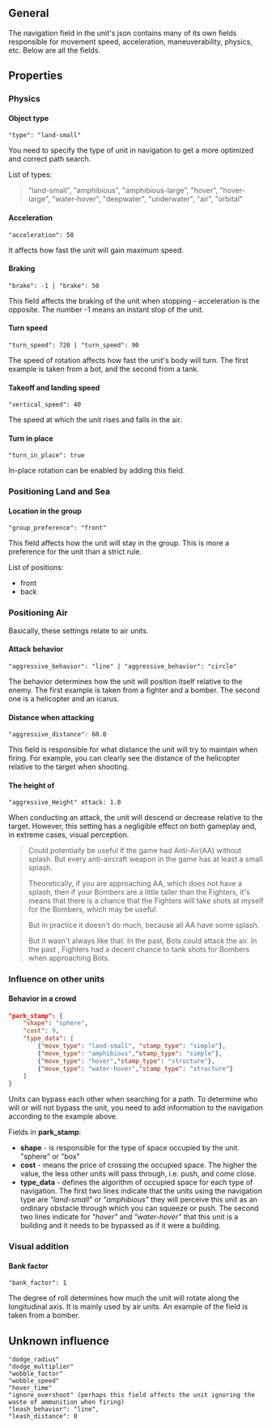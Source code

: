 ## General

The navigation field in the unit's json contains many of its own fields responsible for movement speed, acceleration, maneuverability, physics, etc. Below are all the fields.

## Properties

### Physics

#### Object type

    "type": "land-small"
You need to specify the type of unit in navigation to get a more optimized and correct path search.

List of types:  
> "land-small", "amphibious", "amphibious-large", "hover",
> "hover-large", "water-hover", "deepwater", "underwater", "air",
> "orbital"

#### Acceleration

    "acceleration": 50
It affects how fast the unit will gain maximum speed.

#### Braking

    "brake": -1 | "brake": 50
This field affects the braking of the unit when stopping - acceleration is the opposite. The number -1 means an instant stop of the unit.

#### Turn speed

    "turn_speed": 720 | "turn_speed": 90
The speed of rotation affects how fast the unit's body will turn. The first example is taken from a bot, and the second from a tank.

#### Takeoff and landing speed

    "vertical_speed": 40
The speed at which the unit rises and falls in the air.

#### Turn in place

    "turn_in_place": true
In-place rotation can be enabled by adding this field.

### Positioning Land and Sea

#### Location in the group

    "group_preference": "front"
This field affects how the unit will stay in the group. This is more a preference for the unit than a strict rule.

List of positions:

- front
- back

### Positioning Air

Basically, these settings relate to air units.

#### Attack behavior

    "aggressive_behavior": "line" | "aggressive_behavior": "circle"
The behavior determines how the unit will position itself relative to the enemy. The first example is taken from a fighter and a bomber.  The second one is a helicopter and an icarus.

#### Distance when attacking

    "aggressive_distance": 60.0
This field is responsible for what distance the unit will try to maintain when firing. For example, you can clearly see the distance of the helicopter relative to the target when shooting.

#### The height of

    "aggressive_Height" attack: 1.0
When conducting an attack, the unit will descend or decrease relative to the target. However, this setting has a negligible effect on both gameplay and, in extreme cases, visual perception.

> Could potentially be useful if the game had
> Anti-Air(AA) without splash. But every anti-aircraft weapon in the game
> has at least a small splash.
>
> Theoretically, if you are approaching AA, which does not have a splash, then
> if your Bombers are a little taller than the Fighters, it's
> means that there is a chance that the Fighters will take shots at
> myself for the Bombers, which may be useful.
>
> But in practice it doesn't do much, because all AA have some
> splash.
>
> But it wasn't always like that. In the past, Bots could attack the air. In
the past , Fighters had a decent chance to tank shots for
> Bombers when approaching Bots.

### Influence on other units

#### Behavior in a crowd

```json
"park_stamp": {
    "shape": "sphere",
    "cost": 9,
    "type_data": [
        {"move_type": "land-small", "stamp_type": "simple"},
        {"move_type": "amphibious","stamp_type": "simple"},
        {"move_type": "hover","stamp_type": "structure"},
        {"move_type": "water-hover","stamp_type": "structure"}
    ]
}
```

Units can bypass each other when searching for a path. To determine who will or will not bypass the unit, you need to add information to the navigation according to the example above.

Fields in **park_stamp**:

- **shape** - is responsible for the type of space occupied by the unit. "sphere" or "box"
- **cost** - means the price of crossing the occupied space. The higher the value, the less other units will pass through, i.e. push, and come close.
- **type_data** - defines the algorithm of occupied space for each type of navigation. The first two lines indicate that the units using the navigation type are *"land-small"* or *"amphibious"* they will perceive this unit as an ordinary obstacle through which you can squeeze or push. The second two lines indicate for *"hover"* and *"water-hover"* that this unit is a building and it needs to be bypassed as if it were a building.

### Visual addition

#### Bank factor

    "bank_factor": 1
The degree of roll determines how much the unit will rotate along the longitudinal axis. It is mainly used by air units. An example of the field is taken from a bomber.

## Unknown influence

    "dodge_radius"
    "dodge_multiplier"
    "wobble_factor"
    "wobble_speed"
    "hover_time"
    "ignore_overshoot" (perhaps this field affects the unit ignoring the waste of ammunition when firing)
    "leash_behavior": "line",
    "leash_distance": 0
